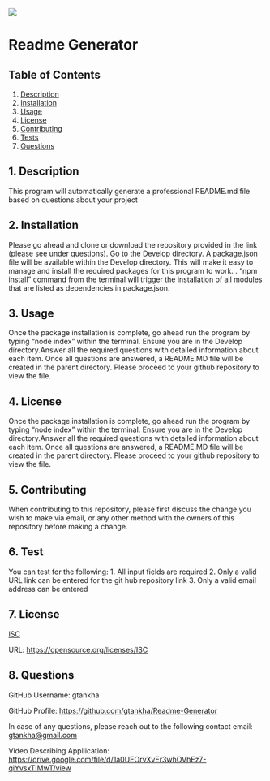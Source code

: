 
  ![](https://img.shields.io/badge/License-ISC-blue.svg)

  # Readme Generator


  ## Table of Contents

  1. [Description](#description)
  2. [Installation](#installation)
  3. [Usage](#usage)
  4. [License](#license)
  5. [Contributing](#contributing)
  6. [Tests](#tests)
  7. [Questions](#questions)


  <a name="description"></a>
  ## 1. Description

  This program will automatically generate a professional README.md file based on questions about your project
 
  <a name="installation"></a> 
  ## 2. Installation

  Please go ahead and clone or download the repository provided in the link (please see under questions). Go to the Develop directory. A package.json file will be available within the Develop directory. This will make it easy to manage and install the required packages for this program to work. . “npm install” command from the terminal will trigger the installation of all modules that are listed as dependencies in package.json.

  <a name="usage"></a> 
  ## 3. Usage

  Once the package installation is complete, go ahead run the program by typing “node index” within the terminal. Ensure you are in the Develop directory.Answer all the required questions with detailed information about each item. Once all questions are answered, a README.MD file will be created in the parent directory. Please proceed to your github repository to view the file. 

  <a name="license"></a> 
  ## 4. License
  
  Once the package installation is complete, go ahead run the program by typing “node index” within the terminal. Ensure you are in the Develop directory.Answer all the required questions with detailed information about each item. Once all questions are answered, a README.MD file will be created in the parent directory. Please proceed to your github repository to view the file. 

  <a name="contributing"></a>
  ## 5. Contributing
    
  When contributing to this repository, please first discuss the change you wish to make via email, or any other method with the owners of this repository before making a change. 

  <a name="tests"></a> 
  ## 6. Test
      
  You can test for the following: 1. All input fields are required 2. Only a valid URL link can be entered for the git hub repository link 3. Only a valid email address can be entered

  <a name="license"></a> 
  ## 7. License
      
  [ISC](https://opensource.org/licenses/ISC)

  URL: https://opensource.org/licenses/ISC

  <a name="questions"></a> 
  ## 8. Questions
  
  GitHub Username: gtankha

  GitHub Profile: https://github.com/gtankha/Readme-Generator
  
  In case of any questions, please reach out to the following contact email: gtankha@gmail.com

  Video Describing Appllication: https://drive.google.com/file/d/1a0UEOrvXvEr3whOVhEz7-qiYvsxTIMwT/view
